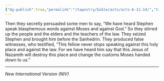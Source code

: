 ```yaml
---
{"dg-publish":true,"permalink":"/tapestry/bible/acts/acts-6-11-14/","title":"Acts 6:11-14","hide":true,"tags":["bible-verse","bible-verse"],"dgHomeLink":true,"dgShowLocalGraph":true,"dgEnableSearch":true}
---
```


Then they secretly persuaded some men to say, “We have heard Stephen speak blasphemous words against Moses and against God.”
So they stirred up the people and the elders and the teachers of the law. They seized Stephen and brought him before the Sanhedrin. They produced false witnesses, who testified, “This fellow never stops speaking against this holy place and against the law.  For we have heard him say that this Jesus of Nazareth will destroy this place and change the customs Moses handed down to us.”



---
*New International Version (NIV)*